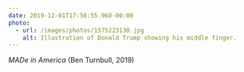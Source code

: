 ```yaml
---
date: 2019-12-01T17:58:55.968-00:00
photo:
  - url: /images/photos/1575223130.jpg
    alt: Illustration of Donald Trump showing his middle finger.
---
```

<cite>MADe in America</cite> (Ben Turnbull, 2019)

